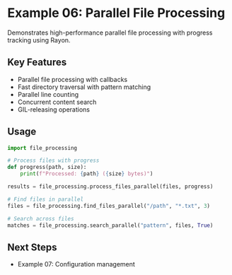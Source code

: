 # Example 06: Parallel File Processing

Demonstrates high-performance parallel file processing with progress tracking using Rayon.

## Key Features

- Parallel file processing with callbacks
- Fast directory traversal with pattern matching
- Parallel line counting
- Concurrent content search
- GIL-releasing operations

## Usage

```python
import file_processing

# Process files with progress
def progress(path, size):
    print(f"Processed: {path} ({size} bytes)")

results = file_processing.process_files_parallel(files, progress)

# Find files in parallel
files = file_processing.find_files_parallel("/path", "*.txt", 3)

# Search across files
matches = file_processing.search_parallel("pattern", files, True)
```

## Next Steps

- Example 07: Configuration management
